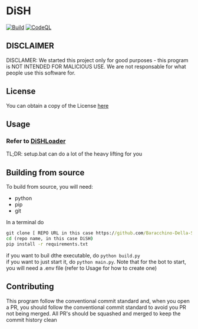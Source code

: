# DiSH
[![Build](https://github.com/LDevs-Team/DiSH/actions/workflows/main.yml/badge.svg)](https://github.com/LDevs-Team/DiSH/actions/workflows/main.yml) [![CodeQL](https://github.com/LDevs-Team/DiSH/actions/workflows/codeql.yml/badge.svg)](https://github.com/LDevs-Team/DiSH/actions/workflows/codeql.yml)

## DISCLAIMER
DISCLAMER: We started this project only for good purposes - this program is NOT INTENDED FOR MALICIOUS USE. We are not responsable for what people use this software for.

## License
You can obtain a copy of the License [here](LICENSE)

## Usage 
### Refer to [DiSHLoader](https://github.com/LDevs-Team/DiSHLoader)

TL;DR: setup.bat can do a lot of the heavy lifting for you 

## Building from source
To build from source, you will need: 
- python
- pip
- git

In a terminal do 
```bat
git clone [ REPO URL in this case https://github.com/Baracchino-Della-Scuola/DiSH ]
cd (repo name, in this case DiSH)
pip install -r requirements.txt
```
if you want to buil dthe executable, do `python build.py`<br>
if you want to just start it, do `python main.py`. Note that for the bot to start, you will need a .env file (refer to Usage for how to create one)


## Contributing
This program follow the conventional commit standard and, when you open a PR, you should follow the conventional commit standard to avoid you PR not being merged. All PR's should be squashed and merged to keep the commit history clean

